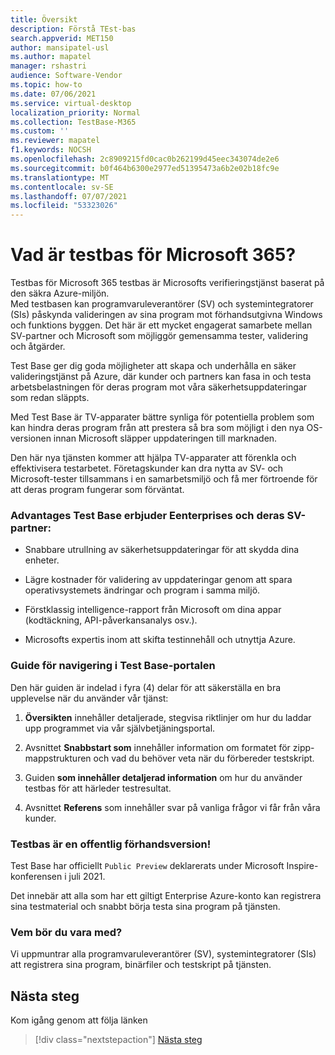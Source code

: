 ```yaml
---
title: Översikt
description: Förstå TEst-bas
search.appverid: MET150
author: mansipatel-usl
ms.author: mapatel
manager: rshastri
audience: Software-Vendor
ms.topic: how-to
ms.date: 07/06/2021
ms.service: virtual-desktop
localization_priority: Normal
ms.collection: TestBase-M365
ms.custom: ''
ms.reviewer: mapatel
f1.keywords: NOCSH
ms.openlocfilehash: 2c8909215fd0cac0b262199d45eec343074de2e6
ms.sourcegitcommit: b0f464b6300e2977ed51395473a6b2e02b18fc9e
ms.translationtype: MT
ms.contentlocale: sv-SE
ms.lasthandoff: 07/07/2021
ms.locfileid: "53323026"
---
```

# <a name="what-is-test-base-for-microsoft-365"></a>Vad är testbas för Microsoft 365? 

Testbas för Microsoft 365 testbas är Microsofts verifieringstjänst baserat på den säkra Azure-miljön.  
Med testbasen kan programvaruleverantörer (SV) och systemintegratorer (SIs) påskynda valideringen av sina program mot förhandsutgivna Windows och funktions byggen. Det här är ett mycket engagerat samarbete mellan SV-partner och Microsoft som möjliggör gemensamma tester, validering och åtgärder.

Test Base ger dig goda möjligheter att skapa och underhålla en säker valideringstjänst på Azure, där kunder och partners kan fasa in och testa arbetsbelastningen för deras program mot våra säkerhetsuppdateringar som redan släppts.

Med Test Base är TV-apparater bättre synliga för potentiella problem som kan hindra deras program från att prestera så bra som möjligt i den nya OS-versionen innan Microsoft släpper uppdateringen till marknaden.

Den här nya tjänsten kommer att hjälpa TV-apparater att förenkla och effektivisera testarbetet. Företagskunder kan dra nytta av SV- och Microsoft-tester tillsammans i en samarbetsmiljö och få mer förtroende för att deras program fungerar som förväntat. 

### <a name="advantages-test-base-offers-eenterprises-and-their-sv-partners-include"></a>Advantages Test Base erbjuder Eenterprises och deras SV-partner: 
 
  * Snabbare utrullning av säkerhetsuppdateringar för att skydda dina enheter. 
 
  * Lägre kostnader för validering av uppdateringar genom att spara operativsystemets ändringar och program i samma miljö. 
  
  * Förstklassig intelligence-rapport från Microsoft om dina appar (kodtäckning, API-påverkansanalys osv.). 
  
  * Microsofts expertis inom att skifta testinnehåll och utnyttja Azure. 


### <a name="guide-to-navigating-the-test-base-portal"></a>Guide för navigering i Test Base-portalen

Den här guiden är indelad i fyra (4) delar för att säkerställa en bra upplevelse när du använder vår tjänst:

1. **Översikten** innehåller detaljerade, stegvisa riktlinjer om hur du laddar upp programmet via vår självbetjäningsportal. 

2. Avsnittet **Snabbstart som** innehåller information om formatet för zipp-mappstrukturen och vad du behöver veta när du förbereder testskript.

3. Guiden **som innehåller detaljerad information** om hur du använder testbas för att härleder testresultat.

4. Avsnittet **Referens** som innehåller svar på vanliga frågor vi får från våra kunder.

### <a name="test-base-is-in-public-preview"></a>Testbas är en offentlig förhandsversion!

Test Base har officiellt ```Public Preview``` deklarerats under Microsoft Inspire-konferensen i juli 2021. 

Det innebär att alla som har ett giltigt Enterprise Azure-konto kan registrera sina testmaterial och snabbt börja testa sina program på tjänsten.

### <a name="who-should-onboard"></a>Vem bör du vara med?

Vi uppmuntrar alla programvaruleverantörer (SV), systemintegratorer (SIs) att registrera sina program, binärfiler och testskript på tjänsten.

## <a name="next-steps"></a>Nästa steg

Kom igång genom att följa länken
> [!div class="nextstepaction"]
> [Nästa steg](createaccount.md)

